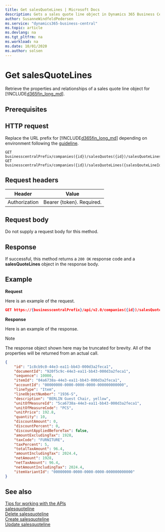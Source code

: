 ```yaml
---
title: Get salesQuoteLines | Microsoft Docs
description: Gets a sales quote line object in Dynamics 365 Business Central. 
author: SusanneWindfeldPedersen
ms.service: "dynamics365-business-central"
ms.topic: article
ms.devlang: na
ms.tgt_pltfrm: na
ms.workload: na
ms.date: 10/01/2020
ms.author: solsen
---
```


# Get salesQuoteLines
Retrieve the properties and relationships of a sales quote line object for [!INCLUDE[d365fin_long_md](../../includes/d365fin_long_md.md)].

## Prerequisites

## HTTP request
Replace the URL prefix for [!INCLUDE[d365fin_long_md](../../includes/d365fin_long_md.md)] depending on environment following the [guideline](../../v2.0/endpoints-apis-for-dynamics.md).

```
GET businesscentralPrefix/companies({id})/salesQuotes({id})/salesQuoteLines({salesQouteLineId})
GET businesscentralPrefix/companies({id})/salesQuoteLines({salesQouteLineId})
```

## Request headers

|Header|Value|
|------|-----|
|Authorization  |Bearer {token}. Required. |

## Request body
Do not supply a request body for this method.

## Response
If successful, this method returns a ```200 OK``` response code and a **salesQuoteLines** object in the response body.

## Example

**Request**

Here is an example of the request.
```json
GET https://{businesscentralPrefix}/api/v2.0/companies({id})/salesQuotes({id})/salesQuoteLines({salesQouteLineId})
```

**Response**

Here is an example of the response. 

> [!NOTE]  
>   The response object shown here may be truncated for brevity. All of the properties will be returned from an actual call.

```json
{
    "id": "1c8cb9c0-44e3-ea11-bb43-000d3a2feca1",
    "documentId": "920f5c9c-44e3-ea11-bb43-000d3a2feca1",
    "sequence": 10000,
    "itemId": "04a6738a-44e3-ea11-bb43-000d3a2feca1",
    "accountId": "00000000-0000-0000-0000-000000000000",
    "lineType": "Item",
    "lineObjectNumber": "1936-S",
    "description": "BERLIN Guest Chair, yellow",
    "unitOfMeasureId": "5ca6738a-44e3-ea11-bb43-000d3a2feca1",
    "unitOfMeasureCode": "PCS",
    "unitPrice": 192.8,
    "quantity": 10,
    "discountAmount": 0,
    "discountPercent": 0,
    "discountAppliedBeforeTax": false,
    "amountExcludingTax": 1928,
    "taxCode": "FURNITURE",
    "taxPercent": 5,
    "totalTaxAmount": 96.4,
    "amountIncludingTax": 2024.4,
    "netAmount": 1928,
    "netTaxAmount": 96.4,
    "netAmountIncludingTax": 2024.4,
    "itemVariantId": "00000000-0000-0000-0000-000000000000"
}
```

## See also
[Tips for working with the APIs](/dynamics365/business-central/dev-itpro/developer/devenv-connect-apps-tips)    
[salesquoteline](../resources/dynamics_salesquoteline.md)    
[Delete salesquoteline](../api/dynamics_salesquoteline_Delete.md)    
[Create salesquoteline](../api/dynamics_salesquoteline_Create.md)    
[Update salesquoteline](../api/dynamics_salesquoteline_Update.md)    
